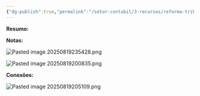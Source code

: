 ```yaml
---
{"dg-publish":true,"permalink":"/setor-contabil/3-recursos/reforma-tributaria/transicao/","dgPassFrontmatter":true,"created":"2025-08-14T08:59:56.849-03:00","updated":"2025-08-19T23:54:41.518-03:00"}
---
```


**Resumo:**


**Notas:**

![Pasted image 20250819235428.png](/img/user/4%20ARQUIVOS/Pasted%20image%2020250819235428.png)

![Pasted image 20250819200835.png](/img/user/4%20ARQUIVOS/Pasted%20image%2020250819200835.png)

**Conexões:**


![Pasted image 20250819205109.png](/img/user/4%20ARQUIVOS/Pasted%20image%2020250819205109.png)
